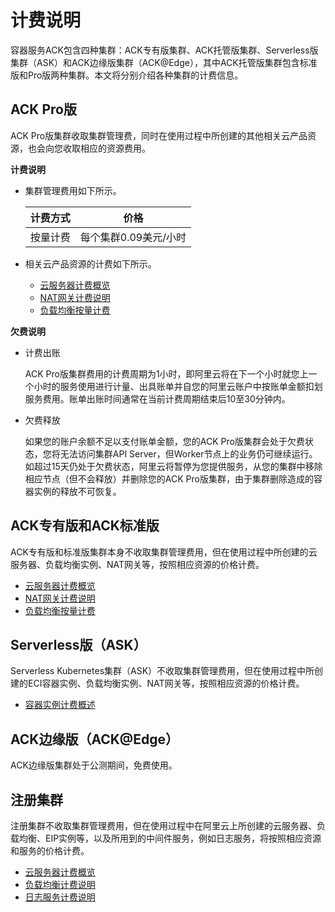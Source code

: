 # 计费说明

容器服务ACK包含四种集群：ACK专有版集群、ACK托管版集群、Serverless版集群（ASK）和ACK边缘版集群（ACK@Edge），其中ACK托管版集群包含标准版和Pro版两种集群。本文将分别介绍各种集群的计费信息。

## ACK Pro版

ACK Pro版集群收取集群管理费，同时在使用过程中所创建的其他相关云产品资源，也会向您收取相应的资源费用。

**计费说明**

-   集群管理费用如下所示。

    |计费方式|价格|
    |----|--|
    |按量计费|每个集群0.09美元/小时 |

-   相关云产品资源的计费如下所示。
    -   [云服务器计费概览](/intl.zh-CN/产品计费/计费概述.md)
    -   [NAT网关计费说明](/intl.zh-CN/购买指南/NAT网关计费说明.md)
    -   [负载均衡按量计费](/intl.zh-CN/传统型负载均衡CLB/CLB产品计费/按量计费.md)

**欠费说明**

-   计费出账

    ACK Pro版集群费用的计费周期为1小时，即阿里云将在下一个小时就您上一个小时的服务使用进行计量、出具账单并自您的阿里云账户中按账单金额扣划服务费用。账单出账时间通常在当前计费周期结束后10至30分钟内。

-   欠费释放

    如果您的账户余额不足以支付账单金额，您的ACK Pro版集群会处于欠费状态，您将无法访问集群API Server，但Worker节点上的业务仍可继续运行。如超过15天仍处于欠费状态，阿里云将暂停为您提供服务，从您的集群中移除相应节点（但不会释放）并删除您的ACK Pro版集群，由于集群删除造成的容器实例的释放不可恢复。


## ACK专有版和ACK标准版

ACK专有版和标准版集群本身不收取集群管理费用，但在使用过程中所创建的云服务器、负载均衡实例、NAT网关等，按照相应资源的价格计费。

-   [云服务器计费概览](/intl.zh-CN/产品计费/计费概述.md)
-   [NAT网关计费说明](/intl.zh-CN/购买指南/NAT网关计费说明.md)
-   [负载均衡按量计费](/intl.zh-CN/传统型负载均衡CLB/CLB产品计费/按量计费.md)

## Serverless版（ASK）

Serverless Kubernetes集群（ASK）不收取集群管理费用，但在使用过程中所创建的ECI容器实例、负载均衡实例、NAT网关等，按照相应资源的价格计费。

-   [容器实例计费概述](https://www.alibabacloud.com/help/zh/doc-detail/89142.html)

## ACK边缘版（ACK@Edge）

ACK边缘版集群处于公测期间，免费使用。

## 注册集群

注册集群不收取集群管理费用，但在使用过程中在阿里云上所创建的云服务器、负载均衡、EIP实例等，以及所用到的中间件服务，例如日志服务，将按照相应资源和服务的价格计费。

-   [云服务器计费概览](/intl.zh-CN/产品计费/计费概述.md)
-   [负载均衡计费说明](/intl.zh-CN/传统型负载均衡CLB/CLB产品计费/按量计费.md)
-   [日志服务计费说明](/intl.zh-CN/产品计费/计量项和计费项.md)

